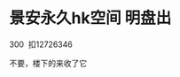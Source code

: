 # 景安永久hk空间 明盘出


300&nbsp;&nbsp;扣12726346

<img src="static/image/smiley/default/lol.gif" smilieid="12" border="0" alt="" />不要，楼下的来收了它
